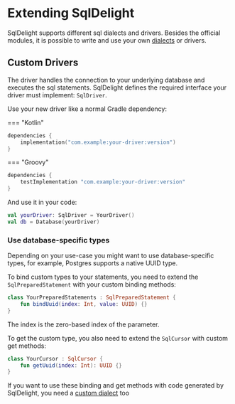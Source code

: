 # Extending SqlDelight

SqlDelight supports different sql dialects and drivers.
Besides the official modules, it is possible to write and use your own [dialects](dialects) or drivers.

## Custom Drivers

The driver handles the connection to your underlying database and executes the sql statements.
SqlDelight defines the required interface your driver must implement: `SqlDriver`.

Use your new driver like a normal Gradle dependency:

=== "Kotlin"

```kotlin
dependencies {
    implementation("com.example:your-driver:version")
}
```

=== "Groovy"

```groovy
dependencies {
    testImplementation "com.example:your-driver:version"
}
```

And use it in your code:

```kotlin
val yourDriver: SqlDriver = YourDriver()
val db = Database(yourDriver)
```

### Use database-specific types

Depending on your use-case you might want to use database-specific types, for example, Postgres supports a native UUID
type.

To bind custom types to your statements, you need to extend the `SqlPreparedStatement` with your custom binding methods:

```kotlin
class YourPreparedStatements : SqlPreparedStatement {
    fun bindUuid(index: Int, value: UUID) {}
}
```

The index is the zero-based index of the parameter.

To get the custom type, you also need to extend the `SqlCursor` with custom get methods:

```kotlin
class YourCursor : SqlCursor {
    fun getUuid(index: Int): UUID {}
}
```

If you want to use these binding and get methods with code generated by SqlDelight, you need a [custom dialect](dialects) too
